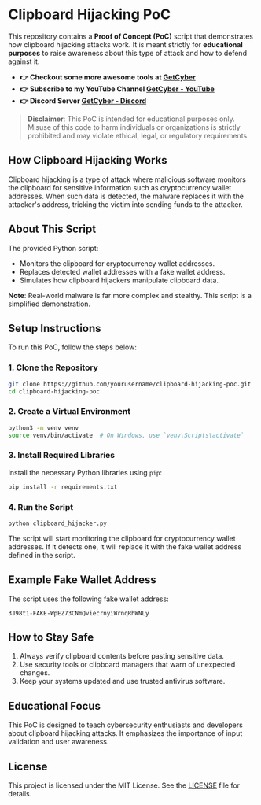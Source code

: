 # Clipboard Hijacking PoC

This repository contains a **Proof of Concept (PoC)** script that demonstrates how clipboard hijacking attacks work. It is meant strictly for **educational purposes** to raise awareness about this type of attack and how to defend against it.

- **👉 Checkout some more awesome tools at [GetCyber](https://getcyber.me/tools)**
- **👉 Subscribe to my YouTube Channel [GetCyber - YouTube](https://youtube.com/getCyber)**
- **👉 Discord Server [GetCyber - Discord](https://discord.gg/YUf3VpDeNH)**

> **Disclaimer**: This PoC is intended for educational purposes only. Misuse of this code to harm individuals or organizations is strictly prohibited and may violate ethical, legal, or regulatory requirements.

## How Clipboard Hijacking Works
Clipboard hijacking is a type of attack where malicious software monitors the clipboard for sensitive information such as cryptocurrency wallet addresses. When such data is detected, the malware replaces it with the attacker's address, tricking the victim into sending funds to the attacker.

## About This Script
The provided Python script:
- Monitors the clipboard for cryptocurrency wallet addresses.
- Replaces detected wallet addresses with a fake wallet address.
- Simulates how clipboard hijackers manipulate clipboard data.

**Note**: Real-world malware is far more complex and stealthy. This script is a simplified demonstration.

## Setup Instructions
To run this PoC, follow the steps below:

### 1. Clone the Repository
```bash
git clone https://github.com/yourusername/clipboard-hijacking-poc.git
cd clipboard-hijacking-poc
```

### 2. Create a Virtual Environment
```bash
python3 -m venv venv
source venv/bin/activate  # On Windows, use `venv\Scripts\activate`
```

### 3. Install Required Libraries
Install the necessary Python libraries using `pip`:
```bash
pip install -r requirements.txt
```

### 4. Run the Script
```bash
python clipboard_hijacker.py
```
The script will start monitoring the clipboard for cryptocurrency wallet addresses. If it detects one, it will replace it with the fake wallet address defined in the script.

## Example Fake Wallet Address
The script uses the following fake wallet address:
```
3J98t1-FAKE-WpEZ73CNmQviecrnyiWrnqRhWNLy
```

## How to Stay Safe
1. Always verify clipboard contents before pasting sensitive data.
2. Use security tools or clipboard managers that warn of unexpected changes.
3. Keep your systems updated and use trusted antivirus software.

## Educational Focus
This PoC is designed to teach cybersecurity enthusiasts and developers about clipboard hijacking attacks. It emphasizes the importance of input validation and user awareness.

## License
This project is licensed under the MIT License. See the [LICENSE](LICENSE) file for details.
